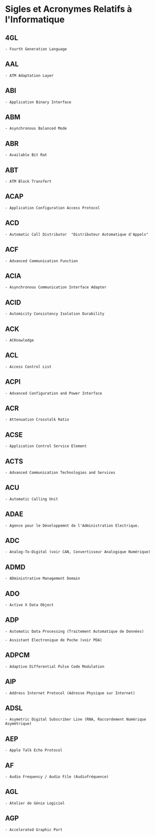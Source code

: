 # **Sigles et Acronymes Relatifs à l'Informatique**

## **4GL**

    - Fourth Generation Language

## **AAL**

    - ATM Adaptation Layer

## **ABI**

    - Application Binary Interface

 ## **ABM**

    - Asynchronous Balanced Mode

 ## **ABR**

    - Available Bit Rat

 ## **ABT**

    - ATM Block Transfert

## **ACAP**

    - Application Configuration Access Protocol

## **ACD**

    - Automatic Call Distributor  "Distributeur Automatique d'Appels"

## **ACF**

    - Advanced Communication Function

## **ACIA**

    - Asynchronous Communication Interface Adapter

## **ACID**

    - Automicity Consistency Isolation Durability

## **ACK**

    - ACKnowledge

## **ACL**

    - Access Control List

## **ACPI**

    - Advanced Configuration and Power Interface

## **ACR**

    - Attenuation Crosstalk Ratio

## **ACSE**

    - Application Control Service Element

## **ACTS**

    - Advanced Communication Technologies and Services

## **ACU**

    - Automatic Calling Unit

## **ADAE**

    - Agence pour le Développemnt de l'Administration Electrique.

## **ADC**

    - Analog-To-Digital (voir CAN, Convertisseur Analogique Numérique)

## **ADMD**

    - ADministrative Management Domain

## **ADO**

    - Active X Data Object

## **ADP**

    - Automatic Data Processing (Traitement Automatique de Données)

    - Assistant Électronique de Poche (voir PDA)

## **ADPCM**

    - Adaptive Differential Pulse Code Modulation 

## **AIP**

    - Address Internet Protocol (Adresse Physique sur Internet)

## **ADSL**

    - Asymetric Digital Subscriber Line (RNA, Raccordement Numérique Asymétrique)

## **AEP**

    - Apple Talk Echo Protocol

## **AF**

    - Audio Frequency / Audio File (Audiofréquence)

## **AGL**

    - Atelier de Génie Logiciel

## **AGP**

    - Accelerated Graphic Port

